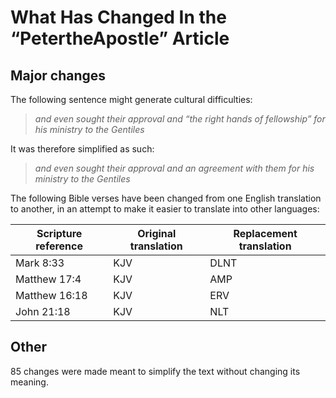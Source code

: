 # What Has Changed In the “PetertheApostle” Article

## Major changes
The following sentence might generate cultural difficulties:
> _and even sought their approval and “the right hands of fellowship” for his ministry to the Gentiles_

It was therefore simplified as such:
> _and even sought their approval and an agreement with them for his ministry to the Gentiles_

The following Bible verses have been changed from one English translation to another, in an attempt to make it easier to translate into other languages:

| Scripture reference | Original translation | Replacement translation |
| --- | --- | --- |
| Mark 8:33 | KJV | DLNT |
| Matthew 17:4 | KJV | AMP |
| Matthew 16:18 | KJV | ERV |
| John 21:18 | KJV | NLT |

## Other
85 changes were made meant to simplify the text without changing its meaning.
